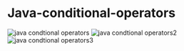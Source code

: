 # Java-conditional-operators
![java condtional operators](https://cloud.githubusercontent.com/assets/13667918/9153214/070dd1ba-3dfe-11e5-8df3-3961604dd071.jpg)
![java condtional operators2](https://cloud.githubusercontent.com/assets/13667918/9153215/0715c082-3dfe-11e5-9b18-f7a7a94a3cb3.jpg)
![java condtional operators3](https://cloud.githubusercontent.com/assets/13667918/9153216/0718662a-3dfe-11e5-80de-53a20e4bccd9.jpg)
